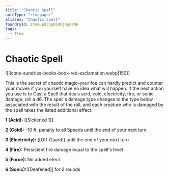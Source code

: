 ```yaml
---
title: "Chaotic Spell"
noteType: ":luggage:"
aliases: "Chaotic Spell"
foundryId: Item.W9CbgU6dOjmgdeNe
tags:
  - Item
---
```


# Chaotic Spell
![[icons-sundries-books-book-red-exclamation.webp|150]]

This is the secret of chaotic magic–your foe can hardly predict and counter your moves if you yourself have no idea what will happen. If the next action you use is to Cast a Spell that deals acid, cold, electricity, fire, or sonic damage, roll a d6. The spell's damage type changes to the type below associated with the result of the roll, and each creature who is damaged by the spell takes the listed additional effect.

**1 (Acid):** [[Sickened 1]]

**2 (Cold):** –10 ft. penalty to all Speeds until the end of your next turn

**3 (Electricity):** [[Off-Guard]] until the end of your next turn

**4 (Fire):** Persistent fire damage equal to the spell's level

**5 (Force):** No added efect

**6 (Sonic):**[[Deafened]] for 2 rounds
